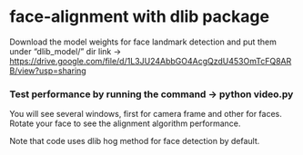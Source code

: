 # face-alignment with dlib package

Download the model weights for face landmark detection and put them under “dlib_model/” dir link → https://drive.google.com/file/d/1L3JU24AbbGO4AcgQzdU453OmTcFQ8ARB/view?usp=sharing 

### Test performance by running the command → python video.py

You will see several windows, first for camera frame and other for faces. Rotate your face to see the alignment algorithm performance. 

Note that code uses dlib hog method for face detection by default.
